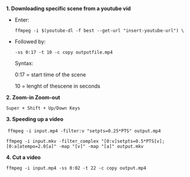 **1. Downloading specific scene from a youtube vid**

- Enter:
        
   `ffmpeg -i $(youtube-dl -f best --get-url "insert-youtube-url") \`
        
- Followed by:

   `-ss 0:17 -t 10 -c copy outputfile.mp4`

   Syntax:
   
   0:17 = start time of the scene
  
   10 = lenght of thescene in seconds

**2. Zoom-in Zoom-out**

   `Super + Shift + Up/Down Keys`

**3. Speeding up a video**

 `ffmpeg -i input.mp4 -filter:v "setpts=0.25*PTS" output.mp4`

 `ffmpeg -i input.mkv -filter_complex "[0:v]setpts=0.5*PTS[v];[0:a]atempo=2.0[a]" -map "[v]" -map "[a]" output.mkv`

**4. Cut a video**

 `ffmpeg -i input.mp4 -ss 0:02 -t 22 -c copy output.mp4`
